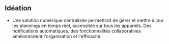 ## Idéation

- Une solution numérique centralisée permettrait de gérer et mettre à jour les plannings en temps réel, accessible sur tous les appareils. Des notifications automatiques, des fonctionnalités collaboratives amélioreraient l'organisation et l'efficacité.